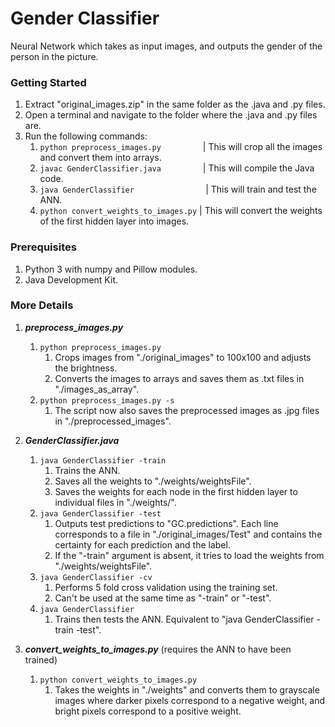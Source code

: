 # Gender Classifier
Neural Network which takes as input images, and outputs the gender of the person in the picture.

### Getting Started
1) Extract "original_images.zip" in the same folder as the .java and .py files.
2) Open a terminal and navigate to the folder where the .java and .py files are.
3) Run the following commands:
	1) ```python preprocess_images.py``` &nbsp;&nbsp;&nbsp;&nbsp;&nbsp;&nbsp;&nbsp;&nbsp;&nbsp;&nbsp;&nbsp;&nbsp;&nbsp;&nbsp;&nbsp;&nbsp;| This will crop all the images and convert them into arrays.
	2) ```javac GenderClassifier.java``` &nbsp;&nbsp;&nbsp;&nbsp;&nbsp;&nbsp;&nbsp;&nbsp;&nbsp;&nbsp;&nbsp;&nbsp;&nbsp;&nbsp;&nbsp;&nbsp;| This will compile the Java code.
	3) ```java GenderClassifier``` &nbsp;&nbsp;&nbsp;&nbsp;&nbsp;&nbsp;&nbsp;&nbsp;&nbsp;&nbsp;&nbsp;&nbsp;&nbsp;&nbsp;&nbsp;&nbsp;&nbsp;&nbsp;&nbsp;&nbsp;&nbsp;&nbsp;&nbsp;&nbsp;&nbsp;&nbsp;&nbsp;&nbsp;| This will train and test the ANN.
	4) ```python convert_weights_to_images.py``` | This will convert the weights of the first hidden layer into images.

### Prerequisites
1) Python 3 with numpy and Pillow modules. 
2) Java Development Kit.

### More Details
1) ***preprocess_images.py***
    1) ```python preprocess_images.py```
        1) Crops images from "./original_images" to 100x100 and adjusts the brightness.
        2) Converts the images to arrays and saves them as .txt files in "./images_as_array".
    2) ```python preprocess_images.py -s```
        1) The script now also saves the preprocessed images as .jpg files in "./preprocessed_images".
    
2) ***GenderClassifier.java***
    1) ```java GenderClassifier -train```
        1) Trains the ANN.
        2) Saves all the weights to "./weights/weightsFile".
        3) Saves the weights for each node in the first hidden layer to individual files in "./weights/".
    2) ```java GenderClassifier -test```
        1) Outputs test predictions to "GC.predictions". Each line corresponds to a file in "./original_images/Test" and contains the certainty for each prediction and the label.
        2) If the "-train" argument is absent, it tries to load the weights from "./weights/weightsFile".
    3) ```java GenderClassifier -cv```
        1) Performs 5 fold cross validation using the training set.
        2) Can't be used at the same time as "-train" or "-test".
    4) ```java GenderClassifier```
        1) Trains then tests the ANN. Equivalent to "java GenderClassifier -train -test".
        
3) ***convert_weights_to_images.py*** (requires the ANN to have been trained)
    1) ```python convert_weights_to_images.py```
    	1) Takes the weights in "./weights" and converts them to grayscale images where darker pixels correspond to a negative weight, and bright pixels correspond to a positive weight. 
